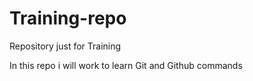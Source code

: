 # Training-repo
Repository just for Training

In this repo i will work to learn Git and Github commands
